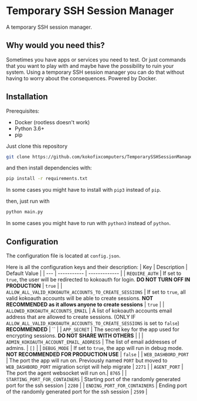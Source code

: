 # Temporary SSH Session Manager
A temporary SSH session manager.

## Why would you need this?
Sometimes you have apps or services you need to test. Or just commands that you want to play with and maybe have the possibility to ruin your system. Using a temporary SSH session manager you can do that without having to worry about the consequences. Powered by Docker.

## Installation

Prerequisites:
- Docker (rootless doesn't work)
- Python 3.6+
- pip

Just clone this repository
```bash
git clone https://github.com/kokofixcomputers/TemporarySSHSessionManager
```
and then install dependencies with:
```bash
pip install -r requirements.txt
``` 
In some cases you might have to install with `pip3` instead of `pip`.

then, just run with
```bash
python main.py
```
In some cases you might have to run with `python3` instead of `python`.

## Configuration
The configuration file is located at `config.json`.

Here is all the configuration keys and their description:
| Key | Description | Default Value |
| --- | ----------- | ------------- |
| `REQUIRE_AUTH` | If set to `true`, the user will be redirected to kokoauth for login. **DO NOT TURN OFF IN PRODUCTION** | `true` |
| `ALLOW_ALL_VALID_KOKOAUTH_ACCOUNTS_TO_CREATE_SESSIONS` | If set to `true`, all valid kokoauth accounts will be able to create sessions. **NOT RECOMMENDED as it allows anyone to create sessions** | `true` |
| `ALLOWED_KOKOAUTH_ACCOUNTS_EMAIL` | A list of kokoauth accounts email address that are allowed to create sessions. (ONLY IF `ALLOW_ALL_VALID_KOKOAUTH_ACCOUNTS_TO_CREATE_SESSIONS` is set to `false`) **RECOMMENDED** | `` |
| `APP_SECRET` | The secret key for the app used for encrypting sessions. **DO NOT SHARE WITH OTHERS** | <randomly generated> |
| `ADMIN_KOKOAUTH_ACCOUNT_EMAIL_ADDRESS` | The list of email addresses of admins. | `[]` |
| `DEBUG_MODE` | If set to `true`, the app will run in debug mode. **NOT RECOMMENDED FOR PRODUCTION USE** | `false` |
| `WEB_DASHBORD_PORT` | The port the app will run on. Previously named `PORT` but moved to `WEB_DASHBORD_PORT` migration script will help migrate | `2271` |
| `AGENT_PORT` | The port the agent websocket will run on.| `8765` |
| `STARTING_PORT_FOR_CONTAINERS` | Starting port of the randomly generated port for the ssh session | `2280` |
| `ENDING_PORT_FOR_CONTAINERS` | Ending port of the randomly generated port for the ssh session | `2599` |